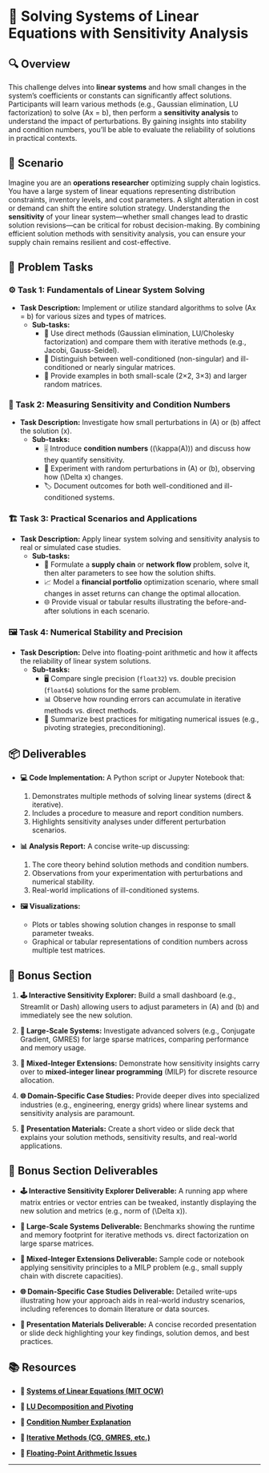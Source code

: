 # 🧩 Solving Systems of Linear Equations with Sensitivity Analysis

## 🔍 Overview
This challenge delves into **linear systems** and how small changes in the system’s coefficients or constants can significantly affect solutions. Participants will learn various methods (e.g., Gaussian elimination, LU factorization) to solve \(Ax = b\), then perform a **sensitivity analysis** to understand the impact of perturbations. By gaining insights into stability and condition numbers, you’ll be able to evaluate the reliability of solutions in practical contexts.

## 🚀 Scenario
Imagine you are an **operations researcher** optimizing supply chain logistics. You have a large system of linear equations representing distribution constraints, inventory levels, and cost parameters. A slight alteration in cost or demand can shift the entire solution strategy. Understanding the **sensitivity** of your linear system—whether small changes lead to drastic solution revisions—can be critical for robust decision-making. By combining efficient solution methods with sensitivity analysis, you can ensure your supply chain remains resilient and cost-effective.

## 📝 Problem Tasks

### ⚙️ Task 1: Fundamentals of Linear System Solving
- **Task Description:** Implement or utilize standard algorithms to solve \(Ax = b\) for various sizes and types of matrices.
  - **Sub-tasks:**
    - 🧮 Use direct methods (Gaussian elimination, LU/Cholesky factorization) and compare them with iterative methods (e.g., Jacobi, Gauss-Seidel).
    - 📏 Distinguish between well-conditioned (non-singular) and ill-conditioned or nearly singular matrices.
    - 🔧 Provide examples in both small-scale (2×2, 3×3) and larger random matrices.

### 🔬 Task 2: Measuring Sensitivity and Condition Numbers
- **Task Description:** Investigate how small perturbations in \(A\) or \(b\) affect the solution \(x\).
  - **Sub-tasks:**
    - 🎚️ Introduce **condition numbers** (\(\kappa(A)\)) and discuss how they quantify sensitivity.
    - 🔎 Experiment with random perturbations in \(A\) or \(b\), observing how \(\Delta x\) changes.
    - 🏷️ Document outcomes for both well-conditioned and ill-conditioned systems.

### 🏗️ Task 3: Practical Scenarios and Applications
- **Task Description:** Apply linear system solving and sensitivity analysis to real or simulated case studies.
  - **Sub-tasks:**
    - 🚚 Formulate a **supply chain** or **network flow** problem, solve it, then alter parameters to see how the solution shifts.
    - 📈 Model a **financial portfolio** optimization scenario, where small changes in asset returns can change the optimal allocation.
    - 🌐 Provide visual or tabular results illustrating the before-and-after solutions in each scenario.

### 🖼️ Task 4: Numerical Stability and Precision
- **Task Description:** Delve into floating-point arithmetic and how it affects the reliability of linear system solutions.
  - **Sub-tasks:**
    - 🖥️ Compare single precision (`float32`) vs. double precision (`float64`) solutions for the same problem.
    - 📊 Observe how rounding errors can accumulate in iterative methods vs. direct methods.
    - 🧩 Summarize best practices for mitigating numerical issues (e.g., pivoting strategies, preconditioning).

## 📦 Deliverables
- **💻 Code Implementation:**
  A Python script or Jupyter Notebook that:
  1. Demonstrates multiple methods of solving linear systems (direct & iterative).  
  2. Includes a procedure to measure and report condition numbers.  
  3. Highlights sensitivity analyses under different perturbation scenarios.

- **📊 Analysis Report:**
  A concise write-up discussing:
  1. The core theory behind solution methods and condition numbers.  
  2. Observations from your experimentation with perturbations and numerical stability.  
  3. Real-world implications of ill-conditioned systems.

- **🖼️ Visualizations:**
  - Plots or tables showing solution changes in response to small parameter tweaks.  
  - Graphical or tabular representations of condition numbers across multiple test matrices.

## 🎁 Bonus Section
1. **🕹️ Interactive Sensitivity Explorer:**
   Build a small dashboard (e.g., Streamlit or Dash) allowing users to adjust parameters in \(A\) and \(b\) and immediately see the new solution.

2. **🚀 Large-Scale Systems:**
   Investigate advanced solvers (e.g., Conjugate Gradient, GMRES) for large sparse matrices, comparing performance and memory usage.

3. **🔄 Mixed-Integer Extensions:**
   Demonstrate how sensitivity insights carry over to **mixed-integer linear programming** (MILP) for discrete resource allocation.

4. **🌐 Domain-Specific Case Studies:**
   Provide deeper dives into specialized industries (e.g., engineering, energy grids) where linear systems and sensitivity analysis are paramount.

5. **🎥 Presentation Materials:**
   Create a short video or slide deck that explains your solution methods, sensitivity results, and real-world applications.

## 🏅 Bonus Section Deliverables
- **🕹️ Interactive Sensitivity Explorer Deliverable:**
  A running app where matrix entries or vector entries can be tweaked, instantly displaying the new solution and metrics (e.g., norm of \(\Delta x\)).

- **🚀 Large-Scale Systems Deliverable:**
  Benchmarks showing the runtime and memory footprint for iterative methods vs. direct factorization on large sparse matrices.

- **🔄 Mixed-Integer Extensions Deliverable:**
  Sample code or notebook applying sensitivity principles to a MILP problem (e.g., small supply chain with discrete capacities).

- **🌐 Domain-Specific Case Studies Deliverable:**
  Detailed write-ups illustrating how your approach aids in real-world industry scenarios, including references to domain literature or data sources.

- **🎥 Presentation Materials Deliverable:**
  A concise recorded presentation or slide deck highlighting your key findings, solution demos, and best practices.

## 📚 Resources

- **🔗 [Systems of Linear Equations (MIT OCW)](https://ocw.mit.edu/courses/mathematics/18-06sc-linear-algebra-fall-2011/)**

- **🔗 [LU Decomposition and Pivoting](https://en.wikipedia.org/wiki/LU_decomposition)**

- **🔗 [Condition Number Explanation](https://en.wikipedia.org/wiki/Condition_number)**

- **🔗 [Iterative Methods (CG, GMRES, etc.)](https://en.wikipedia.org/wiki/Iterative_method)**

- **🔗 [Floating-Point Arithmetic Issues](https://docs.python.org/3/tutorial/floatingpoint.html)**

---
